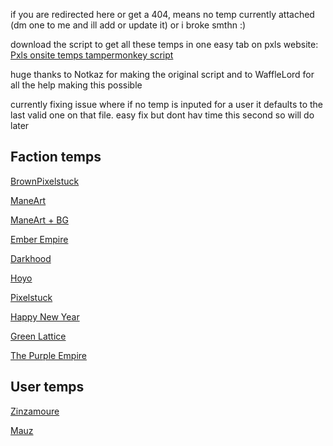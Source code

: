 if you are redirected here or get a 404, means no temp currently attached (dm one to me and ill add or update it) or i broke smthn :)

download the script to get all these temps in one easy tab on pxls website: [Pxls onsite temps tampermonkey script](https://gist.github.com/SirSeizure666/77d166fa80c067fac981df92956c51a3/raw/0bf095373957e497252b18e5e20d249b409a7f21/OnsiteTemps.user.js)

huge thanks to Notkaz for making the original script and to WaffleLord for all the help making this possible

currently fixing issue where if no temp is inputed for a user it defaults to the last valid one on that file. easy fix but dont hav time this second so will do later
## Faction temps
[BrownPixelstuck](https://sirseizure666.github.io/Factions/BrownPixelstuck) 

[ManeArt](https://thewafflelord37.github.io/ManePxls-Template-Redirects/art.html) 

[ManeArt + BG](https://thewafflelord37.github.io/ManePxls-Template-Redirects/full.html)

[Ember Empire](https://sirseizure666.github.io/Factions/EmberEmpire)

[Darkhood](https://sirseizure666.github.io/Factions/Darkhood)

[Hoyo](https://sirseizure666.github.io/Factions/Hoyo)

[Pixelstuck](https://sirseizure666.github.io/Factions/Pixelstuck)

[Happy New Year](https://sirseizure666.github.io/Factions/HNY)

[Green Lattice](https://sirseizure666.github.io/Factions/GL)

[The Purple Empire](https://sirseizure666.github.io/Factions/TPE)

## User temps

[Zinzamoure](https://sirseizure666.github.io/Users/Zinzamoure) 

[Mauz](https://sirseizure666.github.io/Users/Mauz) 




